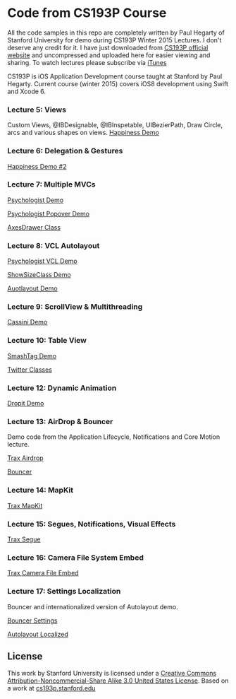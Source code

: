 Code from CS193P Course
=============

All the code samples in this repo are completely written by Paul Hegarty of Stanford University for demo during CS193P Winter 2015 Lectures. I don't deserve any credit for it. I have just downloaded from [CS193P official website](http://web.stanford.edu/class/cs193p/cgi-bin/drupal/) and uncompressed and uploaded here for easier viewing and sharing. To watch lectures please subscribe via [iTunes](https://itunes.apple.com/us/course/developing-ios-8-apps-swift/id961180099)

CS193P is iOS Application Development course taught at Stanford by Paul Hegarty. Current course (winter 2015) covers iOS8 development using Swift and Xcode 6.

### Lecture 5: Views
Custom Views, @IBDesignable, @IBInspetable, UIBezierPath, Draw Circle, arcs and various shapes on views. 
[Happiness Demo](https://github.com/palewar/CS193P/tree/master/Happiness%20L5) 

### Lecture 6: Delegation & Gestures

[Happiness Demo #2](https://github.com/palewar/CS193P/tree/master/Happiness%20L6)

### Lecture 7: Multiple MVCs

[Psychologist Demo](https://github.com/palewar/CS193P/tree/master/Psychologist) 

[Psychologist Popover Demo](https://github.com/palewar/CS193P/tree/master/Psychologist%20Popover) 

[AxesDrawer Class](https://github.com/palewar/CS193P/blob/master/AxesDrawer.swift) 

### Lecture 8: VCL Autolayout

[Psychologist VCL Demo](https://github.com/palewar/CS193P/tree/master/Psychologist%20VCL)

[ShowSizeClass Demo](https://github.com/palewar/CS193P/tree/master/ShowSizeClass)

[Auotlayout Demo](https://github.com/palewar/CS193P/tree/master/Autolayout)

### Lecture 9: ScrollView & Multithreading

[Cassini Demo](https://github.com/palewar/CS193P/tree/master/Cassini)

### Lecture 10: Table View

[SmashTag Demo](https://github.com/palewar/CS193P/tree/master/Smashtag)

[Twitter Classes](https://github.com/palewar/CS193P/tree/master/Twitter)

### Lecture 12: Dynamic Animation

[Dropit Demo](https://github.com/palewar/CS193P/tree/master/Dropit)

### Lecture 13: AirDrop & Bouncer
Demo code from the Application Lifecycle, Notifications and Core Motion lecture.

[Trax Airdrop](https://github.com/palewar/CS193P/tree/master/Trax%20AirDrop)

[Bouncer](https://github.com/palewar/CS193P/tree/master/Bouncer) 

### Lecture 14: MapKit

[Trax MapKit](https://github.com/palewar/CS193P/tree/master/Trax%20MapKit)

### Lecture 15: Segues, Notifications, Visual Effects

[Trax Segue](https://github.com/palewar/CS193P/tree/master/Trax%20Segue)

### Lecture 16: Camera File System Embed

[Trax Camera File Embed](https://github.com/palewar/CS193P/tree/master/Trax%20Camera%20File%20Embed)

### Lecture 17: Settings Localization
Bouncer and internationalized version of Autolayout demo.

[Bouncer Settings](https://github.com/palewar/CS193P/tree/master/Bouncer%20Settings)

[Autolayout Localized](https://github.com/palewar/CS193P/tree/master/Autolayout%20Localized)


## License

This work by Stanford University is licensed under a [Creative Commons Attribution-Noncommercial-Share Alike 3.0 United States License](http://creativecommons.org/licenses/by-nc-sa/3.0/us/). Based on a work at [cs193p.stanford.edu](http://cs193p.stanford.edu/)
